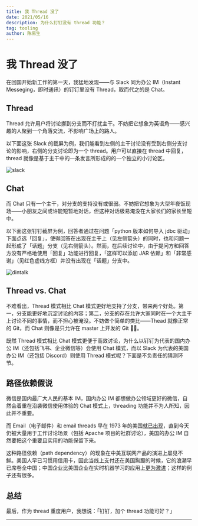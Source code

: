```yaml
---
title: 我 Thread 没了
date: 2021/05/16
description: 为什么钉钉没有 thread 功能？
tag: tooling
author: 陈易生
---
```


# 我 Thread 没了

在回国开始新工作的第一天，我猛地发现——与 Slack 同为办公 IM（Instant Messeging，即时通讯）的钉钉里没有 Thread，取而代之的是 Chat。

## Thread

Thread 允许用户将讨论挪到分支而不打扰主干。不妨把它想象为英语角——感兴趣的人聚到一个角落交流，不影响广场上的路人。

以下面这张 Slack 的截屏为例，我们能看到左侧的主干讨论没有受到右侧分支讨论的影响，右侧的分支讨论即为一个 thread。用户可以直接在 thread 中回复，thread 就像是基于主干中的一条发言所形成的的一个独立的小讨论区。

![slack](/images/thread/slack.png)

## Chat

而 Chat 只有一个主干，对分支的支持没有或很弱。不妨把它想象为大型年夜饭现场——小朋友之间或许能短暂地对话，但这种对话极易淹没在大家长们的家长里短中。

以下面这张钉钉截屏为例，回答者通过在问题「python 版本如何导入 jdbc 驱动」下面点选「回复」，使得回答在出现在主干上（见左侧箭头）的同时，也和问题一起形成了「话题」分支（见右侧箭头）。然而，在后续讨论中，由于提问方和回答方没有严格地使用「回复」功能进行回复，「这样可以添加 JAR 依赖」和「非常感谢」（见红色虚线方框）并没有出现在「话题」分支中。

![dintalk](/images/thread/dintalk.png)

## Thread vs. Chat

不难看出，Thread 模式相比 Chat 模式更好地支持了分支，带来两个好处。第一，分支能更好地沉淀讨论的内容；第二，分支的存在允许大家同时在一个大主干上讨论不同的事情，而不担心被淹没。不妨做个简单的类比——Thead 就像正常的 Git，而 Chat 则像是只允许在 master 上开发的 Git 🤦‍♂️。

既然 Thread 模式相比 Chat 模式更便于高效讨论，为什么以钉钉为代表的国内办公 IM（还包括飞书、企业微信等）会使用 Chat 模式，而以 Slack 为代表的美国办公 IM（还包括 Discord）则使用 Thread 模式呢？下面是不负责任的猜测环节。

## 路径依赖假说

微信是国内最广大人民的基本 IM，国内办公 IM 都想做办公领域更好的微信，自然会着重在沿袭微信使用体验的 Chat 模式上，threading 功能并不为人所知，因此并不重要。

而 Email（电子邮件）和 email threads 早在 1973 年的美国[就已出现](https://en.wikipedia.org/wiki/Email)，直到今天仍被大量用于工作讨论场景（包括 Apache 项目的社群讨论），美国的办公 IM 自然要把这个重要且实用的功能保留下来。

这种路径依赖（path dependency）的现象在中美互联网产品的演进上屡见不鲜。美国人早已习惯用信用卡，因此当线上支付还在美国踟蹰的时候，它的浪潮早已席卷全中国；中国企业比美国企业在实时机器学习的应用上[更为激进](https://huyenchip.com/2020/12/27/real-time-machine-learning.html)；这样的例子还有很多。

## 总结

最后，作为 thread 重度用户，我想说：「钉钉，加个 thread 功能可好？」

---
